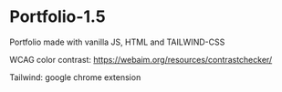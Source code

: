 # Portfolio-1.5

Portfolio made with vanilla JS, HTML and TAILWIND-CSS

WCAG color contrast:
https://webaim.org/resources/contrastchecker/

Tailwind: google chrome extension
